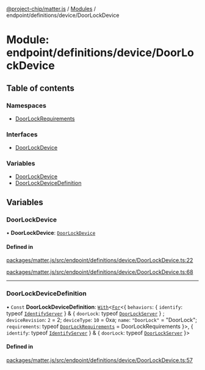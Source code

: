 [@project-chip/matter.js](../README.md) / [Modules](../modules.md) / endpoint/definitions/device/DoorLockDevice

# Module: endpoint/definitions/device/DoorLockDevice

## Table of contents

### Namespaces

- [DoorLockRequirements](endpoint_definitions_device_DoorLockDevice.DoorLockRequirements.md)

### Interfaces

- [DoorLockDevice](../interfaces/endpoint_definitions_device_DoorLockDevice.DoorLockDevice.md)

### Variables

- [DoorLockDevice](endpoint_definitions_device_DoorLockDevice.md#doorlockdevice)
- [DoorLockDeviceDefinition](endpoint_definitions_device_DoorLockDevice.md#doorlockdevicedefinition)

## Variables

### DoorLockDevice

• **DoorLockDevice**: [`DoorLockDevice`](../interfaces/endpoint_definitions_device_DoorLockDevice.DoorLockDevice.md)

#### Defined in

[packages/matter.js/src/endpoint/definitions/device/DoorLockDevice.ts:22](https://github.com/project-chip/matter.js/blob/558e12c94a201592c28c7bc0743705360b3e5ca6/packages/matter.js/src/endpoint/definitions/device/DoorLockDevice.ts#L22)

[packages/matter.js/src/endpoint/definitions/device/DoorLockDevice.ts:68](https://github.com/project-chip/matter.js/blob/558e12c94a201592c28c7bc0743705360b3e5ca6/packages/matter.js/src/endpoint/definitions/device/DoorLockDevice.ts#L68)

___

### DoorLockDeviceDefinition

• `Const` **DoorLockDeviceDefinition**: [`With`](node_export._internal_.md#with)\<[`For`](behavior_cluster_export._internal_.EndpointType.md#for)\<\{ `behaviors`: \{ `identify`: typeof [`IdentifyServer`](behavior_definitions_identify_export.IdentifyServer.md)  } & \{ `doorLock`: typeof [`DoorLockServer`](../classes/behavior_definitions_door_lock_export.DoorLockServer.md)  } ; `deviceRevision`: ``2`` = 2; `deviceType`: ``10`` = 0xa; `name`: ``"DoorLock"`` = "DoorLock"; `requirements`: typeof [`DoorLockRequirements`](endpoint_definitions_device_DoorLockDevice.DoorLockRequirements.md) = DoorLockRequirements }\>, \{ `identify`: typeof [`IdentifyServer`](behavior_definitions_identify_export.IdentifyServer.md)  } & \{ `doorLock`: typeof [`DoorLockServer`](../classes/behavior_definitions_door_lock_export.DoorLockServer.md)  }\>

#### Defined in

[packages/matter.js/src/endpoint/definitions/device/DoorLockDevice.ts:57](https://github.com/project-chip/matter.js/blob/558e12c94a201592c28c7bc0743705360b3e5ca6/packages/matter.js/src/endpoint/definitions/device/DoorLockDevice.ts#L57)
